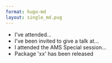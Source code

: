 ```yaml
---
format: hugo-md
layout: single_md.pug
---
```


-   I've attended...
-   I've been invited to give a talk at...
-   I attended the AMS Special session...
-   Package 'xx' has been released
